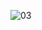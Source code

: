 ![03](https://github.com/PathuriNitin/WeatherApp/assets/166784631/94d8f73b-2295-4ae6-ba5c-787c9cb7ef38)
